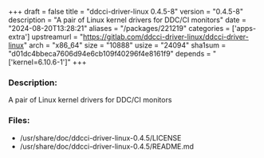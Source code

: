 +++
draft = false
title = "ddcci-driver-linux 0.4.5-8"
version = "0.4.5-8"
description = "A pair of Linux kernel drivers for DDC/CI monitors"
date = "2024-08-20T13:28:21"
aliases = "/packages/221219"
categories = ['apps-extra']
upstreamurl = "https://gitlab.com/ddcci-driver-linux/ddcci-driver-linux"
arch = "x86_64"
size = "10888"
usize = "24094"
sha1sum = "d01dc4bbeca7606d94e6cb109f40296f4e8161f9"
depends = "['kernel=6.10.6-1']"
+++
### Description: 
A pair of Linux kernel drivers for DDC/CI monitors

### Files: 
* /usr/share/doc/ddcci-driver-linux-0.4.5/LICENSE
* /usr/share/doc/ddcci-driver-linux-0.4.5/README.md
